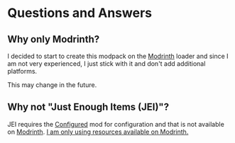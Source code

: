 # Questions and Answers

## Why only Modrinth?

I decided to start to create this modpack on the [Modrinth][modrinth] loader and since I am not very
experienced, I just stick with it and don't add additional platforms.

This may change in the future.

## Why not "Just Enough Items (JEI)"?

JEI requires the [Configured](https://www.curseforge.com/minecraft/mc-mods/configured) mod for
configuration and that is not available on [Modrinth][modrinth].
[I am only using resources available on Modrinth.](#why-only-modrinth)

<!-- link references -->

[modrinth]: https://modrinth.com/
